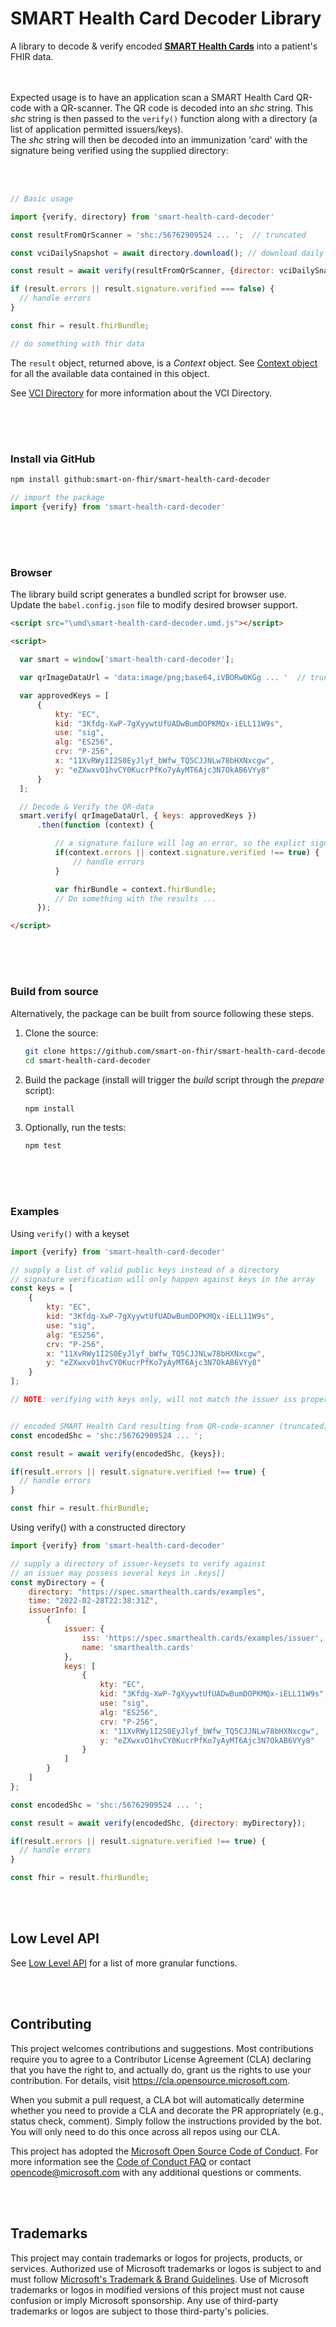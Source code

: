# SMART Health Card Decoder Library

A library to decode & verify encoded [__SMART Health Cards__](https://smarthealth.cards/en/) into a patient's FHIR data.
<br><br><br> 

Expected usage is to have an application scan a SMART Health Card QR-code with a QR-scanner. The QR code is decoded into an _shc_ string. This _shc_ string is then passed to the `verify()` function along with a directory (a list of application permitted issuers/keys).  
The _shc_ string will then be decoded into an immunization 'card' with the signature being verified using the supplied directory:  

<br><br> 
```javascript
// Basic usage

import {verify, directory} from 'smart-health-card-decoder'

const resultFromQrScanner = 'shc:/56762909524 ... ';  // truncated

const vciDailySnapshot = await directory.download(); // download daily VCI directory snapshot by default.

const result = await verify(resultFromQrScanner, {director: vciDailySnapshot});

if (result.errors || result.signature.verified === false) {
  // handle errors
}

const fhir = result.fhirBundle;

// do something with fhir data

```

The `result` object, returned above, is a _Context_ object.  See [Context object](./docs/context.md) for all the available data contained in this object. 

See [VCI Directory](https://github.com/the-commons-project/vci-directory) for more information about the VCI Directory.

<br><br>
#   
### Install via GitHub

```bash
npm install github:smart-on-fhir/smart-health-card-decoder
```

```js
// import the package
import {verify} from 'smart-health-card-decoder'
```

<br><br>
#   
### Browser
The library build script generates a bundled script for browser use.  
Update the `babel.config.json` file to modify desired browser support.

```html
<script src="\umd\smart-health-card-decoder.umd.js"></script>

<script>

  var smart = window['smart-health-card-decoder'];

  var qrImageDataUrl = 'data:image/png;base64,iVBORw0KGg ... '  // truncated';

  var approvedKeys = [
      {
          kty: "EC",
          kid: "3Kfdg-XwP-7gXyywtUfUADwBumDOPKMQx-iELL11W9s",
          use: "sig",
          alg: "ES256",
          crv: "P-256",
          x: "11XvRWy1I2S0EyJlyf_bWfw_TQ5CJJNLw78bHXNxcgw",
          y: "eZXwxvO1hvCY0KucrPfKo7yAyMT6Ajc3N7OkAB6VYy8"
      }
  ];

  // Decode & Verify the QR-data
  smart.verify( qrImageDataUrl, { keys: approvedKeys })
      .then(function (context) {

          // a signature failure will log an error, so the explict signature check is a fail-safe
          if(context.errors || context.signature.verified !== true) {
              // handle errors
          }

          var fhirBundle = context.fhirBundle;
          // Do something with the results ...
      });

</script>
```



<br><br>  
#   
### Build from source

Alternatively, the package can be built from source following these steps.

1. Clone the source:

    ```bash
    git clone https://github.com/smart-on-fhir/smart-health-card-decoder.git
    cd smart-health-card-decoder
    ```

1. Build the package (install will trigger the _build_ script through the _prepare_ script):

    ```bash
    npm install
    ```

1. Optionally, run the tests:

    ```bash
    npm test
    ```




<br><br>  
#  
### Examples  

Using `verify()` with a keyset
<br>  

```javascript
import {verify} from 'smart-health-card-decoder'

// supply a list of valid public keys instead of a directory
// signature verification will only happen against keys in the array
const keys = [
    {
        kty: "EC",
        kid: "3Kfdg-XwP-7gXyywtUfUADwBumDOPKMQx-iELL11W9s",
        use: "sig",
        alg: "ES256",
        crv: "P-256",
        x: "11XvRWy1I2S0EyJlyf_bWfw_TQ5CJJNLw78bHXNxcgw",
        y: "eZXwxvO1hvCY0KucrPfKo7yAyMT6Ajc3N7OkAB6VYy8"
    }
];

// NOTE: verifying with keys only, will not match the issuer iss property


// encoded SMART Health Card resulting from QR-code-scanner (truncated)
const encodedShc = 'shc:/56762909524 ... ';

const result = await verify(encodedShc, {keys});

if(result.errors || result.signature.verified !== true) {
  // handle errors
}

const fhir = result.fhirBundle;

```


Using verify() with a constructed directory
```javascript
import {verify} from 'smart-health-card-decoder'

// supply a directory of issuer-keysets to verify against
// an issuer may possess several keys in .keys[]
const myDirectory = {
    directory: "https://spec.smarthealth.cards/examples",
    time: "2022-02-28T22:38:31Z",
    issuerInfo: [
        {
            issuer: {
                iss: 'https://spec.smarthealth.cards/examples/issuer',
                name: 'smarthealth.cards'
            },
            keys: [
                {
                    kty: "EC",
                    kid: "3Kfdg-XwP-7gXyywtUfUADwBumDOPKMQx-iELL11W9s",
                    use: "sig",
                    alg: "ES256",
                    crv: "P-256",
                    x: "11XvRWy1I2S0EyJlyf_bWfw_TQ5CJJNLw78bHXNxcgw",
                    y: "eZXwxvO1hvCY0KucrPfKo7yAyMT6Ajc3N7OkAB6VYy8"
                }
            ]
        }
    ]
};

const encodedShc = 'shc:/56762909524 ... ';

const result = await verify(encodedShc, {directory: myDirectory});

if(result.errors || result.signature.verified !== true) {
  // handle errors
}

const fhir = result.fhirBundle;

```

<br><br>
## Low Level API
See [Low Level API](./docs/api.md#low-level-api) for a list of more granular functions.



<br><br>
## Contributing

This project welcomes contributions and suggestions.  Most contributions require you to agree to a
Contributor License Agreement (CLA) declaring that you have the right to, and actually do, grant us
the rights to use your contribution. For details, visit https://cla.opensource.microsoft.com.

When you submit a pull request, a CLA bot will automatically determine whether you need to provide
a CLA and decorate the PR appropriately (e.g., status check, comment). Simply follow the instructions
provided by the bot. You will only need to do this once across all repos using our CLA.

This project has adopted the [Microsoft Open Source Code of Conduct](https://opensource.microsoft.com/codeofconduct/).
For more information see the [Code of Conduct FAQ](https://opensource.microsoft.com/codeofconduct/faq/) or
contact [opencode@microsoft.com](mailto:opencode@microsoft.com) with any additional questions or comments.

<br><br>
## Trademarks

This project may contain trademarks or logos for projects, products, or services. Authorized use of Microsoft 
trademarks or logos is subject to and must follow 
[Microsoft's Trademark & Brand Guidelines](https://www.microsoft.com/en-us/legal/intellectualproperty/trademarks/usage/general).
Use of Microsoft trademarks or logos in modified versions of this project must not cause confusion or imply Microsoft sponsorship.
Any use of third-party trademarks or logos are subject to those third-party's policies.

